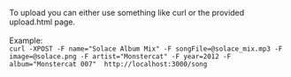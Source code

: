 To upload you can either use something like curl or the provided upload.html page.
<br><br>
Example:
<br>
`curl -XPOST -F name="Solace Album Mix" -F songFile=@solace_mix.mp3 -F image=@solace.png -F artist="Monstercat" -F year=2012 -F album="Monstercat 007"  http://localhost:3000/song`

